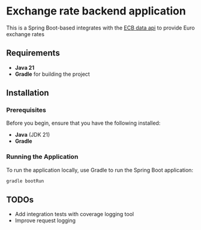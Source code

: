 # Exchange rate backend application

This is a Spring Boot-based integrates with the [ECB data api](https://data.ecb.europa.eu/help/api/overview) 
to provide Euro exchange rates

## Requirements

- **Java 21**
- **Gradle** for building the project

## Installation

### Prerequisites

Before you begin, ensure that you have the following installed:
- **Java** (JDK 21) 
- **Gradle**

### Running the Application

To run the application locally, use Gradle to run the Spring Boot application:

```bash
gradle bootRun
```

## TODOs

* Add integration tests with coverage logging tool
* Improve request logging

